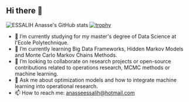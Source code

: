 ## Hi there 👋

![ESSALIH Anasse's GitHub stats](https://github-readme-stats.vercel.app/api?username=essalihanasse&show_icons=true&theme=radical)
[![trophy](https://github-profile-trophy.vercel.app/?username=essalihanasse&theme=onedark)](https://github.com/ryo-ma/github-profile-trophy)

- 🔭 I’m currently studying for my master's degree of Data Science at l'Ecole Polytechnique.
- 🌱 I’m currently learning Big Data Frameworks, Hidden Markov Models and Monte Carlo Markov Chains Methods.
- 👯 I’m looking to collaborate on research projects or open-source contributions related to operations research, MCMC methods or machine learning.
- 💬 Ask me about optimization models and how to integrate machine learning into operational research.
- 📫 How to reach me: anasseessalih@hotmail.com
<!--
**essalihanasse/essalihanasse** is a ✨ _special_ ✨ repository because its `README.md` (this file) appears on your GitHub profile.

-->
